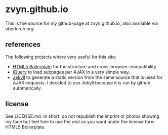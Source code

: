 zvyn.github.io
================

This is the source for my github-page at zvyn.github.io, also available via oberkirch.org.

references
----------

The following projects where very useful for this site:

* [HTML5 Boilerplate](https://github.com/h5bp/html5-boilerplate)
  for the structure and cross-browser-compatibility.
* [jQuery](https://github.com/jquery/jquery) to load subpages per AJAX in a
  very simple way.
* [Jekyll](https://github.com/mojombo/jekyll) to generate a static version from
  the same source that is used for AJAX-requests. I decided to use Jekyll
  because it is run by github automatically.

license
-------

See LICENSE.md. In short: do not republish the imprint or photos showing my face
but feel free to use the rest as you want under the license form HTML5 Boilerplate.
